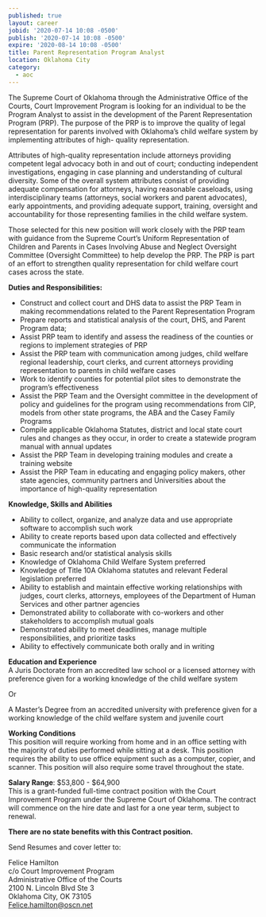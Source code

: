 ```yaml
---
published: true
layout: career
jobid: '2020-07-14 10:08 -0500'
publish: '2020-07-14 10:08 -0500'
expire: '2020-08-14 10:08 -0500'
title: Parent Representation Program Analyst
location: Oklahoma City
category:
  - aoc
---
```

The Supreme Court of Oklahoma through the Administrative Office of the Courts, Court Improvement Program is looking for an individual to be the Program Analyst to assist in the development of the Parent Representation Program (PRP).  The purpose of the PRP is to improve the quality of legal representation for parents involved with Oklahoma’s child welfare system by implementing attributes of high- quality representation.

Attributes of high-quality representation include attorneys providing competent legal advocacy both in and out of court; conducting independent investigations, engaging in case planning and understanding of cultural diversity. Some of the overall system attributes consist of providing adequate compensation for attorneys, having reasonable caseloads, using interdisciplinary teams (attorneys, social workers and parent advocates), early appointments, and providing adequate support, training, oversight and accountability for those representing families in the child welfare system.

Those selected for this new position will work closely with the PRP team with guidance from the Supreme Court’s Uniform Representation of Children and Parents in Cases Involving Abuse and Neglect Oversight Committee (Oversight Committee) to help develop the PRP.  The PRP is part of an effort to strengthen quality representation for child welfare court cases across the state.

**Duties and Responsibilities:**  
- Construct and collect court and DHS data to assist the PRP Team in making recommendations related to the Parent Representation Program
- Prepare reports and statistical analysis of the court, DHS, and Parent Program data;
- Assist PRP team to identify and assess the readiness of the counties or regions to implement strategies of PRP
- Assist the PRP team with communication among judges, child welfare regional leadership, court clerks, and current attorneys providing representation to parents in child welfare cases  
- Work to identify counties for potential pilot sites to demonstrate the program’s effectiveness 
- Assist the PRP Team and the Oversight committee in the development of policy and guidelines for the program using recommendations from CIP, models from other state programs, the ABA  and the Casey Family Programs
- Compile applicable Oklahoma Statutes, district and local state court rules and changes as they occur, in order to create a statewide program manual with annual updates 
- Assist the PRP Team in developing training modules and create a training website
- Assist the PRP Team in educating and engaging policy makers, other state agencies, community partners and Universities about the importance of high-quality representation

**Knowledge, Skills and Abilities**   
- Ability to collect, organize, and analyze data and use appropriate software to accomplish such work
- Ability to create reports based upon data collected and effectively communicate the information
- Basic research and/or statistical analysis skills 
- Knowledge of Oklahoma Child Welfare System preferred
- Knowledge of Title 10A Oklahoma statutes and relevant Federal legislation preferred
- Ability to establish and maintain effective working relationships with judges, court clerks, attorneys, employees of the Department of Human Services and other partner agencies 
- Demonstrated ability to collaborate with co-workers and other stakeholders to accomplish mutual goals
- Demonstrated ability to meet deadlines, manage multiple responsibilities, and prioritize tasks
- Ability to effectively communicate both orally and in writing

**Education and Experience**  
A Juris Doctorate from an accredited law school or a licensed attorney with preference given for a working knowledge of the child welfare system 

Or

A Master’s Degree from an accredited university with preference given for a working knowledge of the child welfare system and juvenile court

**Working Conditions**   
This position will require working from home and in an office setting with the majority of duties  performed while sitting at a desk.  This position requires the ability to use office equipment such as a computer, copier, and scanner.  This position will also require some travel throughout the state. 

**Salary Range**: $53,800 - $64,900  
This is a grant-funded full-time contract position with the Court Improvement Program under the Supreme Court of Oklahoma.  The contract will commence on the hire date and last for a one year term, subject to renewal.  

**There are no state benefits with this Contract position.**


Send Resumes and cover letter to:

Felice Hamilton  
c/o Court Improvement Program  
Administrative Office of the Courts  
2100 N. Lincoln Blvd Ste 3  
Oklahoma City, OK 73105  
[Felice.hamilton@oscn.net](mailto:Felice.hamilton@oscn.net) 
